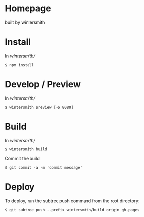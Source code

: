 Homepage
========

built by wintersmith

# Install

In _wintersmith/_

	$ npm install
	
# Develop / Preview

In _wintersmith/_

	$ wintersmith preview [-p 8080]
	
	
# Build

In _wintersmith/_

	$ wintersmith build

Commit the build

	$ git commit -a -m 'commit message'
	
# Deploy

To deploy, run the subtree push command from the root directory:

	$ git subtree push --prefix wintersmith/build origin gh-pages
